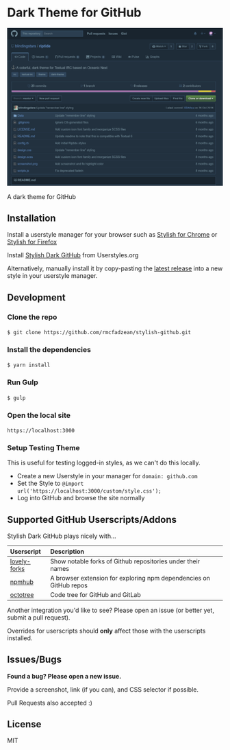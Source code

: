 # Dark Theme for GitHub

![WIP Screenshot](screenshots/screenshot.png?raw=true)

A dark theme for GitHub

## Installation

Install a userstyle manager for your browser such as [Stylish for Chrome](https://chrome.google.com/webstore/detail/stylish/fjnbnpbmkenffdnngjfgmeleoegfcffe?hl=en) or
[Stylish for Firefox](https://addons.mozilla.org/en-US/firefox/addon/stylish/)

Install [Stylish Dark GitHub](https://userstyles.org/styles/139123/stylish-dark-github) from Userstyles.org

Alternatively, manually install it by copy-pasting the [latest release](https://github.com/rmcfadzean/stylish-github/releases/latest) into a new style in your userstyle manager.

## Development

### Clone the repo

`$ git clone https://github.com/rmcfadzean/stylish-github.git`

### Install the dependencies

`$ yarn install`

### Run Gulp

`$ gulp`

### Open the local site

`https://localhost:3000`

### Setup Testing Theme

This is useful for testing logged-in styles, as we can't do this locally.

* Create a new Userstyle in your manager for `domain: github.com`
* Set the Style to `@import url('https://localhost:3000/custom/style.css');`
* Log into GitHub and browse the site normally

## Supported GitHub Userscripts/Addons

Stylish Dark GitHub plays nicely with...

| Userscript | Description |
| :---       | :---        |
| [lovely-forks](https://github.com/musically-ut/lovely-forks) | Show notable forks of Github repositories under their names |
| [npmhub](https://github.com/npmhub/npmhub) | A browser extension for exploring npm dependencies on GitHub repos |
| [octotree](https://github.com/buunguyen/octotree) | Code tree for GitHub and GitLab |

Another integration you'd like to see? Please open an issue (or better yet, submit a pull request).

Overrides for userscripts should **only** affect those with the userscripts installed.

## Issues/Bugs

**Found a bug? Please open a new issue.**

Provide a screenshot, link (if you can), and CSS selector if possible.

Pull Requests also accepted :)

## License

MIT
